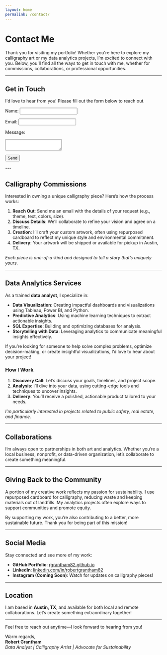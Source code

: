 ```yaml
---
layout: home
permalink: /contact/
---
```

<link rel="stylesheet" href="/assets/css/contact.css">

# Contact Me

Thank you for visiting my portfolio! Whether you're here to explore my calligraphy art or my data analytics projects, I’m excited to connect with you. Below, you'll find all the ways to get in touch with me, whether for commissions, collaborations, or professional opportunities.

---

<h2>Get in Touch</h2>
<p>I'd love to hear from you! Please fill out the form below to reach out.</p>

<form action="https://formspree.io/f/mqkjawkw" method="POST">
  <label for="name">Name:</label>
  <input type="text" id="name" name="name" required>

  <label for="email">Email:</label>
  <input type="email" id="email" name="email" required>

  <label for="message">Message:</label>
  <textarea id="message" name="message" required></textarea>

  <button type="submit">Send</button>
</form>
---

## **Calligraphy Commissions**

Interested in owning a unique calligraphy piece? Here’s how the process works:

1. **Reach Out**: Send me an email with the details of your request (e.g., theme, text, colors, size).  
2. **Discuss Details**: We’ll collaborate to refine your vision and agree on a timeline.  
3. **Creation**: I’ll craft your custom artwork, often using repurposed cardboard to reflect my unique style and environmental commitment.  
4. **Delivery**: Your artwork will be shipped or available for pickup in Austin, TX.  

*Each piece is one-of-a-kind and designed to tell a story that’s uniquely yours.*

---

## **Data Analytics Services**

As a trained **data analyst**, I specialize in:

- **Data Visualization**: Creating impactful dashboards and visualizations using Tableau, Power BI, and Python.  
- **Predictive Analytics**: Using machine learning techniques to extract actionable insights.  
- **SQL Expertise**: Building and optimizing databases for analysis.  
- **Storytelling with Data**: Leveraging analytics to communicate meaningful insights effectively.  

If you’re looking for someone to help solve complex problems, optimize decision-making, or create insightful visualizations, I’d love to hear about your project!

### **How I Work**
1. **Discovery Call**: Let’s discuss your goals, timelines, and project scope.  
2. **Analysis**: I’ll dive into your data, using cutting-edge tools and techniques to uncover insights.  
3. **Delivery**: You’ll receive a polished, actionable product tailored to your needs.  

*I’m particularly interested in projects related to public safety, real estate, and finance.*

---

## **Collaborations**

I’m always open to partnerships in both art and analytics. Whether you’re a local business, nonprofit, or data-driven organization, let’s collaborate to create something meaningful. 

---

## **Giving Back to the Community**

A portion of my creative work reflects my passion for sustainability. I use repurposed cardboard for calligraphy, reducing waste and keeping materials out of landfills. My analytics projects often explore ways to support communities and promote equity. 

By supporting my work, you’re also contributing to a better, more sustainable future. Thank you for being part of this mission!

---

## **Social Media**

Stay connected and see more of my work:

- **GitHub Portfolio**: [rgrantham82.github.io](https://rgrantham82.github.io)  
- **LinkedIn**: [linkedin.com/in/robertgrantham82](https://www.linkedin.com/in/robertgrantham82)  
- **Instagram (Coming Soon)**: Watch for updates on calligraphy pieces!  

---

## **Location**

I am based in **Austin, TX**, and available for both local and remote collaborations. Let’s create something extraordinary together!

---

Feel free to reach out anytime—I look forward to hearing from you!

Warm regards,  
**Robert Grantham**  
_Data Analyst | Calligraphy Artist | Advocate for Sustainability_
